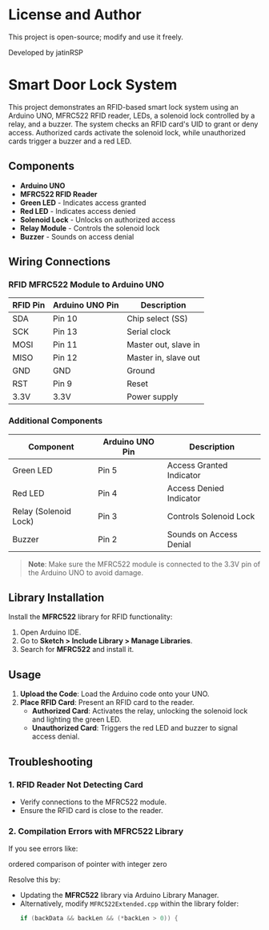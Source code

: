 # License and Author

This project is open-source; modify and use it freely.

Developed by jatinRSP

# Smart Door Lock System

This project demonstrates an RFID-based smart lock system using an Arduino UNO, MFRC522 RFID reader, LEDs, a solenoid lock controlled by a relay, and a buzzer. The system checks an RFID card's UID to grant or deny access. Authorized cards activate the solenoid lock, while unauthorized cards trigger a buzzer and a red LED.

## Components

- **Arduino UNO**
- **MFRC522 RFID Reader**
- **Green LED** - Indicates access granted
- **Red LED** - Indicates access denied
- **Solenoid Lock** - Unlocks on authorized access
- **Relay Module** - Controls the solenoid lock
- **Buzzer** - Sounds on access denial

## Wiring Connections

### RFID MFRC522 Module to Arduino UNO

| RFID Pin | Arduino UNO Pin | Description         |
|----------|------------------|---------------------|
| SDA      | Pin 10          | Chip select (SS)    |
| SCK      | Pin 13          | Serial clock        |
| MOSI     | Pin 11          | Master out, slave in|
| MISO     | Pin 12          | Master in, slave out|
| GND      | GND             | Ground              |
| RST      | Pin 9           | Reset               |
| 3.3V     | 3.3V            | Power supply        |

### Additional Components

| Component     | Arduino UNO Pin | Description               |
|---------------|-----------------|---------------------------|
| Green LED     | Pin 5           | Access Granted Indicator  |
| Red LED       | Pin 4           | Access Denied Indicator   |
| Relay (Solenoid Lock) | Pin 3    | Controls Solenoid Lock    |
| Buzzer        | Pin 2           | Sounds on Access Denial   |

> **Note**: Make sure the MFRC522 module is connected to the 3.3V pin of the Arduino UNO to avoid damage.

## Library Installation

Install the **MFRC522** library for RFID functionality:

1. Open Arduino IDE.
2. Go to **Sketch > Include Library > Manage Libraries**.
3. Search for **MFRC522** and install it.

## Usage

1. **Upload the Code**: Load the Arduino code onto your UNO.
2. **Place RFID Card**: Present an RFID card to the reader.
   - **Authorized Card**: Activates the relay, unlocking the solenoid lock and lighting the green LED.
   - **Unauthorized Card**: Triggers the red LED and buzzer to signal access denial.

## Troubleshooting

### 1. RFID Reader Not Detecting Card
   - Verify connections to the MFRC522 module.
   - Ensure the RFID card is close to the reader.

### 2. Compilation Errors with MFRC522 Library

If you see errors like:

ordered comparison of pointer with integer zero

Resolve this by:
- Updating the **MFRC522** library via Arduino Library Manager.
- Alternatively, modify `MFRC522Extended.cpp` within the library folder:
  ```cpp
  if (backData && backLen && (*backLen > 0)) {
